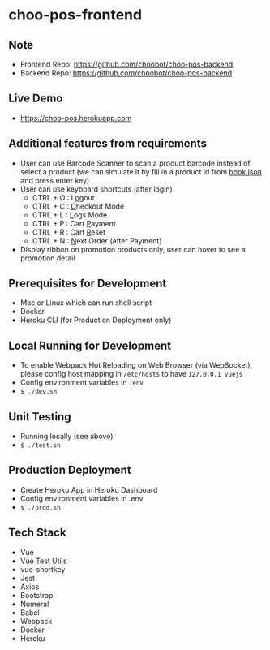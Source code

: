 # choo-pos-frontend

## Note
- Frontend Repo: https://github.com/choobot/choo-pos-backend
- Backend Repo: https://github.com/choobot/choo-pos-backend

## Live Demo
- https://choo-pos.herokuapp.com

## Additional features from requirements
- User can use Barcode Scanner to scan a product barcode instead of select a product (we can simulate it by fill in a product id from [book.json](https://json-bin.netlify.app/books.json) and press enter key)
- User can use keyboard shortcuts (after login)
    - CTRL + O : L<ins>o</ins>gout
    - CTRL + C : <ins>C</ins>heckout Mode
    - CTRL + L : <ins>L</ins>ogs Mode
    - CTRL + P : Cart <ins>P</ins>ayment
    - CTRL + R : Cart <ins>R</ins>eset
    - CTRL + N : <ins>N</ins>ext Order (after Payment)
- Display ribbon on promotion products only, user can hover to see a promotion detail 

## Prerequisites for Development
- Mac or Linux which can run shell script
- Docker
- Heroku CLI (for Production Deployment only)

## Local Running for Development
- To enable Webpack Hot Reloading on Web Browser (via WebSocket), please config host mapping in `/etc/hosts` to have `127.0.0.1	vuejs`
- Config environment variables in `.env`
- `$ ./dev.sh`

## Unit Testing
- Running locally (see above)
- `$ ./test.sh`

## Production Deployment
- Create Heroku App in Heroku Dashboard
- Config environment variables in .env
- `$ ./prod.sh`

## Tech Stack
- Vue
- Vue Test Utils
- vue-shortkey
- Jest
- Axios
- Bootstrap
- Numeral
- Babel
- Webpack
- Docker
- Heroku
